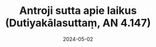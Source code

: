 ---
layout: page
title: 'Antroji sutta apie laikus (Dutiyakālasuttaṃ, AN 4.147)'
category: palaipsnines
index:
 - Praktika
sortIndex: 4147
date: 2024-05-02
tags:
 - Praktika
suttacentral: an4.147
---